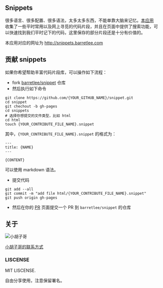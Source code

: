 ## Snippets

很多语言、很多配置、很多语法，太多太多东西，不能单靠大脑来记忆。[本应用](http://snippets.barretlee.com) 收集了一些平时常用以及网上寻觅的代码片段，并且在页面中提供了搜索功能，可以快速找到我们平时记下的代码，这里保存的部分片段还是十分有价值的。

本应用对应的网址为 <http://snippets.barretlee.com>

## 贡献 snippets

如果你希望帮助丰富代码片段库，可以操作如下流程：

- fork [barretlee/snippet](https://github.com/barretlee/snippet.git) 仓库
- 然后执行如下命令
```
git clone https://github.com/{YOUR_GITHUB_NAME}/snippet.git
cd snippet
git chechout -b gh-pages
cd snippets
# 选择你想提交的文件类型，比如 html
cd html
touch {YOUR_CONTRIBUTE_FILE_NAME}.snippet
```
其中，`{YOUR_CONTRIBUTE_FILE_NAME}.snippet` 的格式为：
```
---
title: {NAME}
---

{CONTENT}
```
可以使用 markdown 语法。
- 提交代码
```
git add --all
git commit -m "add file html/{YOUR_CONTRIBUTE_FILE_NAME}.snippet"
git push origin gh-pages
```
- 然后在你的 [PR](https://github.com/{YOUR_GITHUB_NAME}/snippet/pulls) 页面提交一个 PR 到 `barretlee/snippet` 的仓库

## 关于

![小胡子哥](http://www.barretlee.com/avatar150.png)

[小胡子哥的联系方式](http://www.barretlee.com/about/)

### LISCENSE

MIT LISCENSE. 

自由分享使用，注意保留署名。
